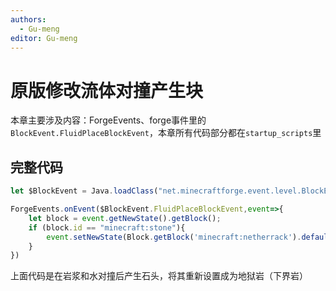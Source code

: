 ```yaml
---
authors:
  - Gu-meng
editor: Gu-meng
---
```

# 原版修改流体对撞产生块
本章主要涉及内容：ForgeEvents、forge事件里的`BlockEvent.FluidPlaceBlockEvent`，本章所有代码部分都在`startup_scripts`里

## 完整代码
```js
let $BlockEvent = Java.loadClass("net.minecraftforge.event.level.BlockEvent")

ForgeEvents.onEvent($BlockEvent.FluidPlaceBlockEvent,event=>{
    let block = event.getNewState().getBlock();
    if (block.id == "minecraft:stone"){
        event.setNewState(Block.getBlock('minecraft:netherrack').defaultBlockState());
    }
})
```
上面代码是在岩浆和水对撞后产生石头，将其重新设置成为地狱岩（下界岩）
